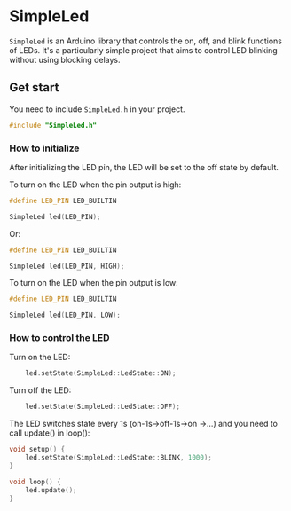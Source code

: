# SimpleLed

`SimpleLed` is an Arduino library that controls the on, off, and blink functions of LEDs. It's a particularly simple project that aims to control LED blinking without using blocking delays.

## Get start

You need to include `SimpleLed.h` in your project.
```cpp
#include "SimpleLed.h"
```

### How to initialize
After initializing the LED pin, the LED will be set to the off state by default.

To turn on the LED when the pin output is high:
```cpp
#define LED_PIN LED_BUILTIN

SimpleLed led(LED_PIN);
```
Or:
```cpp
#define LED_PIN LED_BUILTIN

SimpleLed led(LED_PIN, HIGH);
```

To turn on the LED when the pin output is low:
```cpp
#define LED_PIN LED_BUILTIN

SimpleLed led(LED_PIN, LOW);
```

### How to control the LED

Turn on the LED:
```cpp
    led.setState(SimpleLed::LedState::ON);
```

Turn off the LED:
```cpp
    led.setState(SimpleLed::LedState::OFF);
```

The LED switches state every 1s (on-1s->off-1s->on ->...) and you need to call update() in loop():
```cpp
void setup() {
    led.setState(SimpleLed::LedState::BLINK, 1000);
}

void loop() {
    led.update();
}
```
